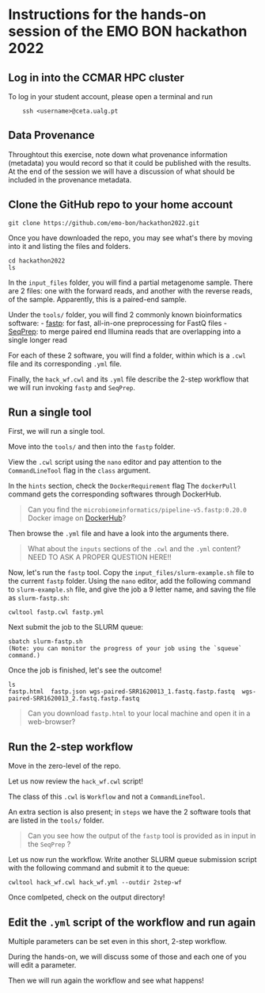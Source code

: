 # Instructions for the hands-on session of the EMO BON hackathon 2022


## Log in into the CCMAR HPC cluster

To log in your student account, please open a terminal and run 

```bash=
    ssh <username>@ceta.ualg.pt
```


## Data Provenance

Throughtout this exercise, note down what provenance information (metadata) you would record so that it could be published with
the results. At the end of the session we will have a discussion of what should be included in the provenance metadata.



## Clone the GitHub repo to your home account 


    git clone https://github.com/emo-bon/hackathon2022.git

Once you have downloaded the repo, you may see what's there by moving into it and listing the files and folders. 

    cd hackathon2022
    ls

In the `input_files` folder, you will find a partial metagenome sample. 
There are 2 files: one with the forward reads, and another with the reverse reads, of the sample. 
Apparently, this is a paired-end sample.

Under the `tools/` folder, you will find 2 commonly known bioinformatics software: 
    - [fastp](https://github.com/OpenGene/fastp): for fast, all-in-one preprocessing for FastQ files
    - [SeqPrep](https://github.com/jstjohn/SeqPrep): to merge paired end Illumina reads that are overlapping into a single longer read

For each of these 2 software, you will find a folder, within which is a `.cwl` file and its corresponding `.yml` file. 


Finally, the `hack_wf.cwl` and its `.yml` file 
describe the 2-step workflow that we will run 
invoking `fastp` and `SeqPrep`. 


## Run a single tool 

First, we will run a single tool. 

Move into the `tools/` and then into the `fastp` folder.

View the `.cwl` script using the `nano` editor and pay attention to the `CommandLineTool` flag in the `class` argument. 

In the `hints` section, check the `DockerRequirement` flag 
The `dockerPull` command gets the corresponding softwares through DockerHub. 

> Can you find the `microbiomeinformatics/pipeline-v5.fastp:0.20.0` Docker image on [DockerHub](https://hub.docker.com)? 
> 

Then browse the `.yml` file and have a look into the arguments there. 

> What about the `inputs` sections of the `.cwl` and the `.yml` content? NEED TO ASK A PROPER QUESTION HERE!!


Now, let's run the `fastp` tool. Copy the `input_files/slurm-example.sh` file to the current `fastp` folder. Using the `nano` editor, add the following command to `slurm-example.sh` file, and give the job a 9 letter name, and saving the file as `slurm-fastp.sh`: 

    cwltool fastp.cwl fastp.yml

Next submit the job to the SLURM queue:

    sbatch slurm-fastp.sh
    (Note: you can monitor the progress of your job using the `squeue` command.)

Once the job is finished, let's see the outcome! 

    ls 
    fastp.html  fastp.json wgs-paired-SRR1620013_1.fastq.fastp.fastq  wgs-paired-SRR1620013_2.fastq.fastp.fastq

> Can you download `fastp.html` to your local machine and open it in a web-browser? 


## Run the 2-step workflow 

Move in the zero-level of the repo. 

Let us now review the `hack_wf.cwl` script! 

The class of this `.cwl` is `Workflow` and not a `CommandLineTool`. 

An extra section is also present; in `steps` we have the 2 software tools 
that are listed in the `tools/` folder. 

> Can you see how the output of the `fastp` tool is provided as in input in the `SeqPrep` ? 

Let us now run the workflow. Write another SLURM queue submission script with the following command and submit it to the queue: 

    cwltool hack_wf.cwl hack_wf.yml --outdir 2step-wf


Once comlpeted, check on the output directory!


## Edit the `.yml` script of the workflow and run again


Multiple parameters can be set even in this short, 2-step workflow. 

During the hands-on, we will discuss some of those and each one of you
will edit a parameter. 

Then we will run again the workflow and see what happens! 




